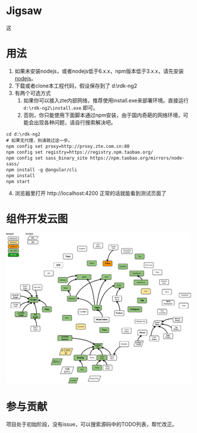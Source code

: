 # Jigsaw
这


# 用法
1. 如果未安装nodejs，或者nodejs低于6.x.x，npm版本低于3.x.x，请先安装[nodejs](nodejs.cn)。
2. 下载或者clone本工程代码，假设保存到了 d:\rdk-ng2
3. 有两个可选方式
    1. 如果你可以接入zte内部网络，推荐使用install.exe来部署环境。直接运行 `d:\rdk-ng2\install.exe` 即可。
    2. 否则，你只能使用下面脚本通过npm安装，由于国内奇葩的网络环境，可能会出现各种问题，请自行搜索解决吧。
```
cd d:\rdk-ng2
# 如果无代理，则请跳过这一步。
npm config set proxy=http://proxy.zte.com.cn:80
npm config set registry=https://registry.npm.taobao.org/
npm config set sass_binary_site https://npm.taobao.org/mirrors/node-sass/
npm install -g @angular/cli
npm install
npm start
```

4. 浏览器里打开 http://localhost:4200 正常的话就能看到测试页面了

# 组件开发云图
![](comp-map.png)

# 参与贡献
项目处于初始阶段，没有issue，可以搜索源码中的TODO列表，帮忙改正。
